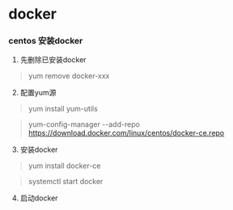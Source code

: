 # docker

### centos 安装docker

1. 先删除已安装docker
> yum remove docker-xxx

2. 配置yum源
> yum install yum-utils

> yum-config-manager --add-repo https://download.docker.com/linux/centos/docker-ce.repo

3. 安装docker
> yum install docker-ce

> systemctl start docker

4. 启动docker

